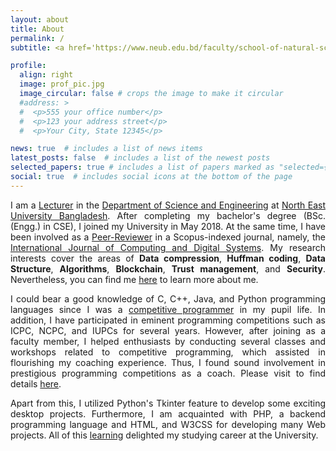 ```yaml
---
layout: about
title: About
permalink: /
subtitle: <a href='https://www.neub.edu.bd/faculty/school-of-natural-sciences/department-of-computer-science-and-engineering/518-pranta-sarker'>Lecturer</a>, <a href='https://www.neub.edu.bd/'> North East University Bangladesh</a>, Sylhet, Bangladesh.

profile:
  align: right
  image: prof_pic.jpg
  image_circular: false # crops the image to make it circular
  #address: >
  #  <p>555 your office number</p>
  #  <p>123 your address street</p>
  #  <p>Your City, State 12345</p>

news: true  # includes a list of news items
latest_posts: false  # includes a list of the newest posts
selected_papers: true # includes a list of papers marked as "selected={true}"
social: true  # includes social icons at the bottom of the page
---
```


<p style="text-align: justify">
I am a <a href='https://www.neub.edu.bd/faculty/school-of-natural-sciences/department-of-computer-science-and-engineering/518-pranta-sarker'>Lecturer</a> in the <a href='https://www.neub.edu.bd/academic/school-of-natural-sciences/department-of-computer-science-and-engineering'>Department of Science and Engineering</a> at <a href='https://www.neub.edu.bd/'>North East University Bangladesh</a>. After completing my bachelor's degree (BSc. (Engg.) in CSE), I joined my University in May 2018. At the same time, I have been involved as a <a href='https://edas.info/showSelf.php?c=26939'>Peer-Reviewer</a> in a Scopus-indexed journal, namely, the <a href='https://journal.uob.edu.bh/handle/123456789/12?id=about'>International Journal of Computing and Digital Systems</a>. My research interests cover the areas of <b>Data compression</b>, <b>Huffman coding</b>, <b>Data Structure</b>, <b>Algorithms</b>, <b>Blockchain</b>, <b>Trust management</b>, and <b>Security</b>. Nevertheless, you can find me <a href='https://psarkerbd.github.io/cv/'>here</a> to learn more about me.
</p>

<p style="text-align: justify">
I could bear a good knowledge of C, C++, Java, and Python programming languages since I was a <a href='https://www.stopstalk.com/user/profile/prantacse14'>competitive programmer</a> in my pupil life. In addition, I have participated in eminent programming competitions such as ICPC, NCPC, and IUPCs for several years. However, after joining as a faculty member, I helped enthusiasts by conducting several classes and workshops related to competitive programming, which assisted in flourishing my coaching experience. Thus, I found sound involvement in prestigious programming competitions as a coach. Please visit to find details <a href='https://psarkerbd.github.io/cv/'>here</a>.
</p>

<p style="text-align: justify">
Apart from this, I utilized Python's Tkinter feature to develop some exciting desktop projects. Furthermore, I am acquainted with PHP, a backend programming language and HTML, and W3CSS for developing many Web projects. All of this <a href='https://psarkerbd.github.io/repositories/'>learning</a> delighted my studying career at the University.
</p>
